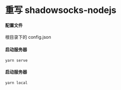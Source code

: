 # 重写 shadowsocks-nodejs

#### 配置文件
根目录下的 config.json

#### 启动服务器
```shell
yarn serve
```

#### 启动服务器
```shell
yarn local
```
